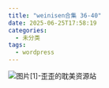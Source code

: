```yaml
---
title: "weinisen合集 36-40"
date: 2025-06-25T17:58:19
categories:
  - 未分类
tags:
  - wordpress
---
```


![图片[1]-歪歪的耽美资源站](/images/weinisen%e5%90%88%e9%9b%86-36-40-0.jpg)
